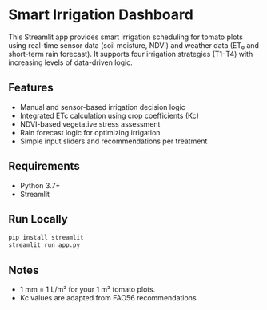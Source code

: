 # Smart Irrigation Dashboard

This Streamlit app provides smart irrigation scheduling for tomato plots using real-time sensor data (soil moisture, NDVI) and weather data (ET₀ and short-term rain forecast). It supports four irrigation strategies (T1–T4) with increasing levels of data-driven logic.

## Features

- Manual and sensor-based irrigation decision logic
- Integrated ETc calculation using crop coefficients (Kc)
- NDVI-based vegetative stress assessment
- Rain forecast logic for optimizing irrigation
- Simple input sliders and recommendations per treatment

## Requirements

- Python 3.7+
- Streamlit

## Run Locally

```bash
pip install streamlit
streamlit run app.py
```

## Notes

- 1 mm = 1 L/m² for your 1 m² tomato plots.
- Kc values are adapted from FAO56 recommendations.
